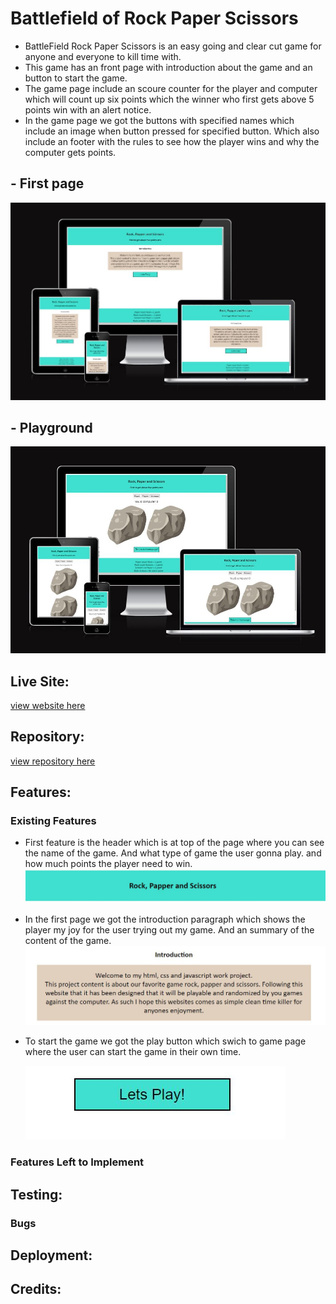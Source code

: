 # Battlefield of Rock Paper Scissors
- BattleField Rock Paper Scissors is an easy going and clear cut game for anyone and everyone to kill time with.
- This game has an front page with introduction about the game and an button to start the game. 
- The game page include an scoure counter for the player and computer which will count up six points which the winner who first gets above 5 points win with an alert notice.
- In the game page we got the buttons with specified names which include an image when button pressed for specified button. Which also include an footer with the rules to see how the player wins and why the computer gets points.
## - First page
![responsive image](https://raw.githubusercontent.com/Benjibenne/rock-paper-scissors/main/docs/responsive%20image%20of%20index.JPG)

## - Playground
![responsive image](https://raw.githubusercontent.com/Benjibenne/rock-paper-scissors/main/docs/responsive%20image%20of%20gamepage.JPG)

## Live Site:

[view website here](https://benjibenne.github.io/rock-paper-scissors/index.html?)

## Repository:
[view repository here](https://github.com/Benjibenne/rock-paper-scissors)

## Features:

### Existing Features 
- First feature is the header which is at top of the page where you can see the name of the game. And what type of game the user gonna play. and how much points the player need to win.
![title image](https://raw.githubusercontent.com/Benjibenne/rock-paper-scissors/main/docs/title%20of%20index.JPG)

- In the first page we got the introduction paragraph which shows the player my joy for the user trying out my game. And an summary of the content of the game. 
![paragraph text](https://raw.githubusercontent.com/Benjibenne/rock-paper-scissors/main/docs/introduction%20page%20of%20index.JPG)

- To start the game we got the play button which swich to game page where the user can start the game in their own time.

    ![play button](https://raw.githubusercontent.com/Benjibenne/rock-paper-scissors/main/docs/play%20button%20of%20index.JPG)



### Features Left to Implement 

## Testing: 

### Bugs 

## Deployment:

## Credits:


